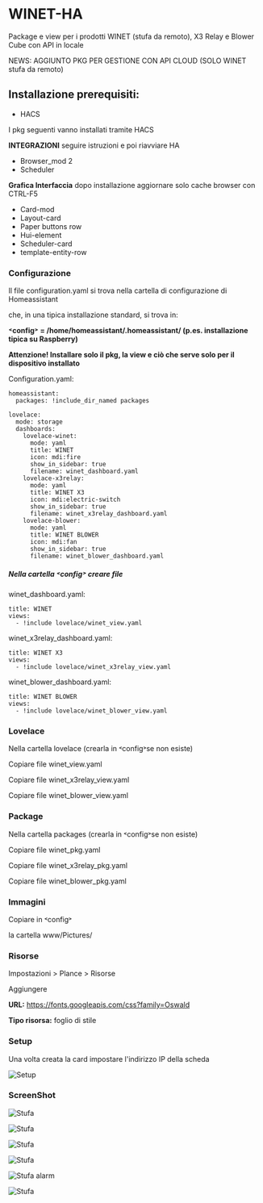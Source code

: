 # WINET-HA
Package e view per i prodotti WINET (stufa da remoto), X3 Relay e Blower Cube con API in locale

NEWS: AGGIUNTO PKG PER GESTIONE CON API CLOUD (SOLO WINET stufa da remoto)

## Installazione prerequisiti:

-	HACS
  
I pkg seguenti vanno installati tramite HACS

  **INTEGRAZIONI** seguire istruzioni e poi riavviare HA
-	Browser_mod 2
-	Scheduler
  
  **Grafica Interfaccia** dopo installazione aggiornare solo cache browser con CTRL-F5

-	Card-mod
-	Layout-card
- Paper buttons row
- Hui-element
-	Scheduler-card
-	template-entity-row


### Configurazione

Il file configuration.yaml si trova nella cartella di configurazione di Homeassistant

che, in una tipica installazione standard, si trova in:

**˂config˃ = /home/homeassistant/.homeassistant/ (p.es.  installazione tipica su Raspberry)**

**Attenzione! Installare solo il pkg, la view e ciò che serve solo per il dispositivo installato**

Configuration.yaml:

```
homeassistant:
  packages: !include_dir_named packages

lovelace:
  mode: storage
  dashboards:
    lovelace-winet:
      mode: yaml
      title: WINET
      icon: mdi:fire
      show_in_sidebar: true
      filename: winet_dashboard.yaml
    lovelace-x3relay:
      mode: yaml
      title: WINET X3
      icon: mdi:electric-switch
      show_in_sidebar: true
      filename: winet_x3relay_dashboard.yaml
    lovelace-blower:
      mode: yaml
      title: WINET BLOWER
      icon: mdi:fan
      show_in_sidebar: true
      filename: winet_blower_dashboard.yaml   
```
 


##### Nella cartella ˂config˃ creare  file 
winet_dashboard.yaml:
```
title: WINET
views:
  - !include lovelace/winet_view.yaml
```

winet_x3relay_dashboard.yaml:
```
title: WINET X3
views:
  - !include lovelace/winet_x3relay_view.yaml
```

winet_blower_dashboard.yaml:
```
title: WINET BLOWER
views:
  - !include lovelace/winet_blower_view.yaml
```
 
### Lovelace
Nella cartella lovelace  (crearla in ˂config˃se non esiste)

Copiare file winet_view.yaml

Copiare file winet_x3relay_view.yaml

Copiare file winet_blower_view.yaml

### Package

Nella cartella packages (crearla in ˂config˃se non esiste)

Copiare file winet_pkg.yaml

Copiare file winet_x3relay_pkg.yaml

Copiare file winet_blower_pkg.yaml

### Immagini
Copiare in ˂config˃

la cartella www/Pictures/
 
### Risorse
Impostazioni > Plance > Risorse

Aggiungere 

**URL:** https://fonts.googleapis.com/css?family=Oswald

**Tipo risorsa:** foglio di stile

### Setup

Una volta creata la card impostare l'indirizzo IP della scheda

![Setup](/www/Pictures/SetupIPWinet.png?raw=true "Setup")

### ScreenShot

![Stufa](/www/Pictures/card.png?raw=true "Card")

![Stufa](/www/Pictures/stove_on.png?raw=true "Status ACCESO")

![Stufa](/www/Pictures/stove_alarm.png?raw=true "Status ALARM")

![Stufa](/www/Pictures/stove_unmanaged.png?raw=true "Status UNMANAGED")

![Stufa alarm](/www/Pictures/stove_unknown.png?raw=true "Status UNKNOWN")

![Stufa](/www/Pictures/stove_final.png?raw=true "Status PULIZIA FINALE")
